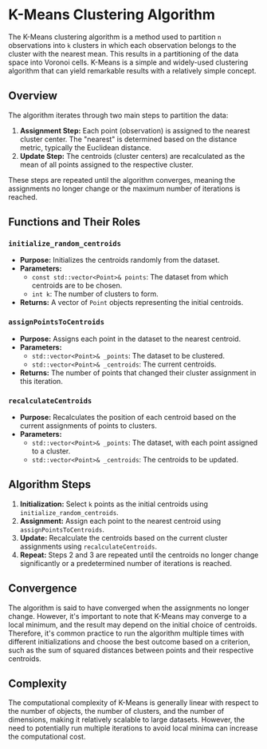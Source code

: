 # K-Means Clustering Algorithm

The K-Means clustering algorithm is a method used to partition `n` observations into `k` clusters in which each observation belongs to the cluster with the nearest mean. This results in a partitioning of the data space into Voronoi cells. K-Means is a simple and widely-used clustering algorithm that can yield remarkable results with a relatively simple concept.

## Overview

The algorithm iterates through two main steps to partition the data:

1. **Assignment Step:** Each point (observation) is assigned to the nearest cluster center. The "nearest" is determined based on the distance metric, typically the Euclidean distance.
2. **Update Step:** The centroids (cluster centers) are recalculated as the mean of all points assigned to the respective cluster.

These steps are repeated until the algorithm converges, meaning the assignments no longer change or the maximum number of iterations is reached.

## Functions and Their Roles

### `initialize_random_centroids`

- **Purpose:** Initializes the centroids randomly from the dataset.
- **Parameters:**
  - `const std::vector<Point>& points`: The dataset from which centroids are to be chosen.
  - `int k`: The number of clusters to form.
- **Returns:** A vector of `Point` objects representing the initial centroids.

### `assignPointsToCentroids`

- **Purpose:** Assigns each point in the dataset to the nearest centroid.
- **Parameters:**
  - `std::vector<Point>& _points`: The dataset to be clustered.
  - `std::vector<Point>& _centroids`: The current centroids.
- **Returns:** The number of points that changed their cluster assignment in this iteration.

### `recalculateCentroids`

- **Purpose:** Recalculates the position of each centroid based on the current assignments of points to clusters.
- **Parameters:**
  - `std::vector<Point>& _points`: The dataset, with each point assigned to a cluster.
  - `std::vector<Point>& _centroids`: The centroids to be updated.

## Algorithm Steps

1. **Initialization:** Select `k` points as the initial centroids using `initialize_random_centroids`.
2. **Assignment:** Assign each point to the nearest centroid using `assignPointsToCentroids`.
3. **Update:** Recalculate the centroids based on the current cluster assignments using `recalculateCentroids`.
4. **Repeat:** Steps 2 and 3 are repeated until the centroids no longer change significantly or a predetermined number of iterations is reached.

## Convergence

The algorithm is said to have converged when the assignments no longer change. However, it's important to note that K-Means may converge to a local minimum, and the result may depend on the initial choice of centroids. Therefore, it's common practice to run the algorithm multiple times with different initializations and choose the best outcome based on a criterion, such as the sum of squared distances between points and their respective centroids.

## Complexity

The computational complexity of K-Means is generally linear with respect to the number of objects, the number of clusters, and the number of dimensions, making it relatively scalable to large datasets. However, the need to potentially run multiple iterations to avoid local minima can increase the computational cost.
